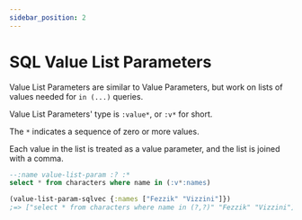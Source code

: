 ```yaml
---
sidebar_position: 2
---
```


# SQL Value List Parameters

Value List Parameters are similar to Value Parameters, but work on lists of values needed for `in (...)` queries.

Value List Parameters' type is `:value*`, or `:v*` for short.

The `*` indicates a sequence of zero or more values.

Each value in the list is treated as a value parameter, and the list is joined with a comma.

```sql title="SQL"
--:name value-list-param :? :*
select * from characters where name in (:v*:names)
```

```clojure title="Clojure"
(value-list-param-sqlvec {:names ["Fezzik" "Vizzini"]})
;=> ["select * from characters where name in (?,?)" "Fezzik" "Vizzini"]
```
